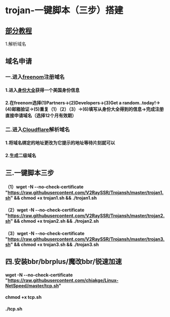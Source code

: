 # trojan-一键脚本（三步）搭建
## [部分教程](https://www.v2rayssr.com/trojan-2.html)

1.解析域名
## 域名申请

### 一.进入[freenom](https://www.freenom.com/zh/index.html?lang=zh)注册域名

#### 1.进入[身份大全](http://shenfendaquan.com/)获得一个美国身份信息

#### 2.在freenom选择(1)Partners->(2)Developers->(3)Get a random..today!->(4)邮箱验证->(5)重复（1）（2）（3）->(6)填写从身份大全得到的信息->完成注册直接申请域名（选择12个月有效期）

### 二.进入[Cloudflare](https://www.cloudflare.com/)解析域名

#### 1.将域名绑定的地址更改为它提示的地址等待片刻就可以

#### 2.生成二级域名

## 三.一键脚本三步

#### （1）wget -N --no-check-certificate "https://raw.githubusercontent.com/V2RaySSR/Trojansh/master/trojan1.sh" && chmod +x trojan1.sh && ./trojan1.sh

#### （2）wget -N --no-check-certificate "https://raw.githubusercontent.com/V2RaySSR/Trojansh/master/trojan2.sh" && chmod +x trojan2.sh && ./trojan2.sh

#### （3）wget -N --no-check-certificate "https://raw.githubusercontent.com/V2RaySSR/Trojansh/master/trojan3.sh" && chmod +x trojan3.sh && ./trojan3.sh

## 四.安装bbr/bbrplus/魔改bbr/锐速加速

#### wget -N --no-check-certificate "https://raw.githubusercontent.com/chiakge/Linux-NetSpeed/master/tcp.sh"

####  chmod +x tcp.sh

####  ./tcp.sh
